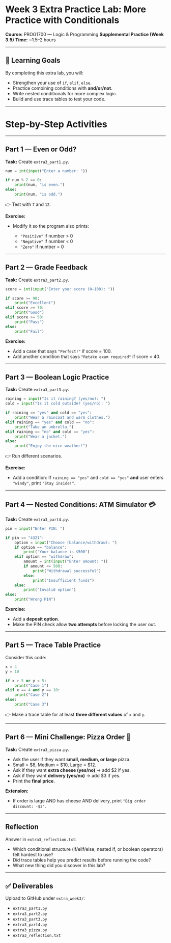 # Week 3 Extra Practice Lab: More Practice with Conditionals

**Course:** PROG1700 — Logic & Programming
**Supplemental Practice (Week 3.5)**
**Time:** \~1.5–2 hours

---

## 🎯 Learning Goals

By completing this extra lab, you will:

* Strengthen your use of `if`, `elif`, `else`.
* Practice combining conditions with **and/or/not**.
* Write nested conditionals for more complex logic.
* Build and use trace tables to test your code.

---

# Step-by-Step Activities

---

## Part 1 — Even or Odd?

**Task:** Create `extra3_part1.py`.

```python
num = int(input("Enter a number: "))

if num % 2 == 0:
    print(num, "is even.")
else:
    print(num, "is odd.")
```

👉 Test with `7` and `12`.

**Exercise:**

* Modify it so the program also prints:

  * `"Positive"` if number > 0
  * `"Negative"` if number < 0
  * `"Zero"` if number = 0

---

## Part 2 — Grade Feedback

**Task:** Create `extra3_part2.py`.

```python
score = int(input("Enter your score (0–100): "))

if score >= 90:
    print("Excellent")
elif score >= 70:
    print("Good")
elif score >= 50:
    print("Pass")
else:
    print("Fail")
```

**Exercise:**

* Add a case that says `"Perfect!"` if score = 100.
* Add another condition that says `"Retake exam required"` if score < 40.

---

## Part 3 — Boolean Logic Practice

**Task:** Create `extra3_part3.py`.

```python
raining = input("Is it raining? (yes/no): ")
cold = input("Is it cold outside? (yes/no): ")

if raining == "yes" and cold == "yes":
    print("Wear a raincoat and warm clothes.")
elif raining == "yes" and cold == "no":
    print("Take an umbrella.")
elif raining == "no" and cold == "yes":
    print("Wear a jacket.")
else:
    print("Enjoy the nice weather!")
```

👉 Run different scenarios.

**Exercise:**

* Add a condition: If `raining == "yes"` and `cold == "yes"` **and** user enters `"windy"`, print `"Stay inside!"`.

---

## Part 4 — Nested Conditions: ATM Simulator 💳

**Task:** Create `extra3_part4.py`.

```python
pin = input("Enter PIN: ")

if pin == "4321":
    option = input("Choose (balance/withdraw): ")
    if option == "balance":
        print("Your balance is $500")
    elif option == "withdraw":
        amount = int(input("Enter amount: "))
        if amount <= 500:
            print("Withdrawal successful")
        else:
            print("Insufficient funds")
    else:
        print("Invalid option")
else:
    print("Wrong PIN")
```

**Exercise:**

* Add a **deposit option**.
* Make the PIN check allow **two attempts** before locking the user out.

---

## Part 5 — Trace Table Practice

Consider this code:

```python
x = 4
y = 10

if x > 5 or y < 5:
    print("Case 1")
elif x == 4 and y == 10:
    print("Case 2")
else:
    print("Case 3")
```

👉 Make a trace table for at least **three different values** of `x` and `y`.

---

## Part 6 — Mini Challenge: Pizza Order 🍕

**Task:** Create `extra3_pizza.py`.

* Ask the user if they want **small, medium, or large** pizza.
* Small = \$8, Medium = \$10, Large = \$12.
* Ask if they want **extra cheese (yes/no)** → add \$2 if yes.
* Ask if they want **delivery (yes/no)** → add \$3 if yes.
* Print the **final price**.

**Extension:**

* If order is large AND has cheese AND delivery, print `"Big order discount: -$2"`.

---

## Reflection

Answer in `extra3_reflection.txt`:

* Which conditional structure (if/elif/else, nested if, or boolean operators) felt hardest to use?
* Did trace tables help you predict results before running the code?
* What new thing did you discover in this lab?

---

## ✅ Deliverables

Upload to GitHub under `extra_week3/`:

* `extra3_part1.py`
* `extra3_part2.py`
* `extra3_part3.py`
* `extra3_part4.py`
* `extra3_pizza.py`
* `extra3_reflection.txt`
